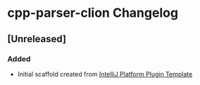 <!-- Keep a Changelog guide -> https://keepachangelog.com -->

# cpp-parser-clion Changelog

## [Unreleased]
### Added
- Initial scaffold created from [IntelliJ Platform Plugin Template](https://github.com/JetBrains/intellij-platform-plugin-template)
